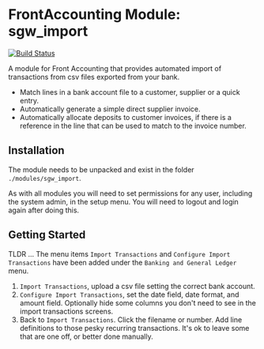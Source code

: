 # FrontAccounting Module: sgw_import

[![Build Status](https://travis-ci.org/saygoweb/frontaccounting-module-sgw_import.svg?branch=master)](https://travis-ci.org/saygoweb/frontaccounting-module-sgw_import)

A module for Front Accounting that provides automated import of transactions from csv files exported from your bank.

- Match lines in a bank account file to a customer, supplier or a quick entry.
- Automatically generate a simple direct supplier invoice.
- Automatically allocate deposits to customer invoices, if there is a reference in the line that can be used to match to the invoice number.

## Installation
The module needs to be unpacked and exist in the folder
`./modules/sgw_import`.

As with all modules you will need to set permissions for any user, including the system admin, in the setup menu. You will need to logout and login again after doing this.

## Getting Started
TLDR ...
The menu items `Import Transactions` and `Configure Import Transactions` have been added under the `Banking and General Ledger` menu.


1. `Import Transactions`, upload a csv file setting the correct bank account.
2. `Configure Import Transactions`, set the date field, date format, and amount field. Optionally hide some columns you don't need to see in the import transactions screens.
3. Back to `Import Transactions`. Click the filename or number. Add line definitions to those pesky recurring transactions. It's ok to leave some that are one off, or better done manually.
